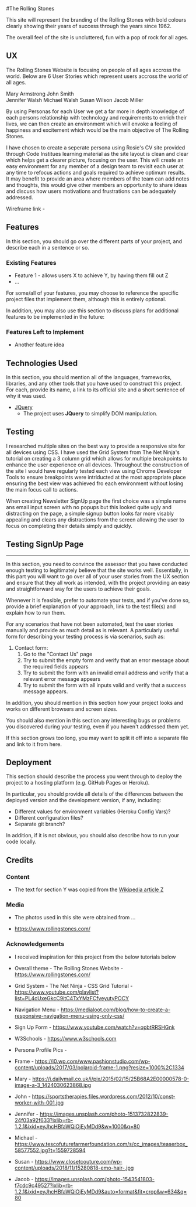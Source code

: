 #The Rolling Stones  

This site will represent the branding of the Rolling Stones with bold colours clearly showing their years of success through the years since 1962.

The overall feel of the site is uncluttered, fun with a pop of rock for all ages. 

 
## UX

The Rolling Stones Website is focusing on people of all ages accross the world. Below are 6 User Stories which represent users accross the world of all ages. 

Mary Armstrong
John Smith  
Jennifer Walsh 
Michael Walsh 
Susan Wilson
Jacob Miller

By using Personas for each User we get a far more in depth knowledge of each persons relationship with technology and requirements to enrich their lives, we can then create an environment which will envoke a feeling of happiness and excitement which would be the main objective of The Rolling Stones. 

I have chosen to create a seperate persona using Rosie's CV site provided through Code Institues learning material as the site layout is clean and clear which helps get a clearer picture, focusing on the user. This will create an easy environment for any member of a design team to revisit each user at any time to refocus actions and goals required to achieve optimum results. 
It may benefit to provide an area where members of the team can add notes and thoughts, this would give other members an opportunity to share ideas and discuss how users motivations and frustrations can be adequately addressed. 

Wireframe link - 

## Features

In this section, you should go over the different parts of your project, and describe each in a sentence or so.
 
### Existing Features
- Feature 1 - allows users X to achieve Y, by having them fill out Z
- ...

For some/all of your features, you may choose to reference the specific project files that implement them, although this is entirely optional.

In addition, you may also use this section to discuss plans for additional features to be implemented in the future:

### Features Left to Implement
- Another feature idea

## Technologies Used

In this section, you should mention all of the languages, frameworks, libraries, and any other tools that you have used to construct this project. For each, provide its name, a link to its official site and a short sentence of why it was used.

- [JQuery](https://jquery.com)
    - The project uses **JQuery** to simplify DOM manipulation.


## Testing

I researched multiple sites on the best way to provide a responsive site for all devices using CSS. I have used the Grid System from The Net Ninja's tutorial on creating a 3 column grid which allows for multiple breakpoints to enhance the user experience on all devices. Throughout the construction of the site I would have regularly tested each view using Chrome Developer Tools to ensure breakpoints were intriducted at the most appropriate place ensuring the best view was achieved fro each environment without losing the main focus call to actions. 

When creating Newsletter SignUp page the first choice was a simple name ans email input screen with no popups but this looked quite ugly and distracting on the page, a simple signup button looks far more visably appealing and clears any distractions from the screen allowing the user to focus on completing their details simply and quickly.

Testing SignUp Page 
----------------
----------------


In this section, you need to convince the assessor that you have conducted enough testing to legitimately believe that the site works well. Essentially, in this part you will want to go over all of your user stories from the UX section and ensure that they all work as intended, with the project providing an easy and straightforward way for the users to achieve their goals.

Whenever it is feasible, prefer to automate your tests, and if you've done so, provide a brief explanation of your approach, link to the test file(s) and explain how to run them.

For any scenarios that have not been automated, test the user stories manually and provide as much detail as is relevant. A particularly useful form for describing your testing process is via scenarios, such as:

1. Contact form:
    1. Go to the "Contact Us" page
    2. Try to submit the empty form and verify that an error message about the required fields appears
    3. Try to submit the form with an invalid email address and verify that a relevant error message appears
    4. Try to submit the form with all inputs valid and verify that a success message appears.

In addition, you should mention in this section how your project looks and works on different browsers and screen sizes.

You should also mention in this section any interesting bugs or problems you discovered during your testing, even if you haven't addressed them yet.

If this section grows too long, you may want to split it off into a separate file and link to it from here.

## Deployment

This section should describe the process you went through to deploy the project to a hosting platform (e.g. GitHub Pages or Heroku).

In particular, you should provide all details of the differences between the deployed version and the development version, if any, including:
- Different values for environment variables (Heroku Config Vars)?
- Different configuration files?
- Separate git branch?

In addition, if it is not obvious, you should also describe how to run your code locally.


## Credits

### Content
- The text for section Y was copied from the [Wikipedia article Z](https://en.wikipedia.org/wiki/Z)

### Media
- The photos used in this site were obtained from ...

- https://www.rollingstones.com/

### Acknowledgements

- I received inspiration for this project from the below tutorials below
- Overall theme - The Rolling Stones Website - https://www.rollingstones.com/
- Grid System - The Net Ninja - CSS Grid Tutorial - https://www.youtube.com/playlist?list=PL4cUxeGkcC9itC4TxYMzFCfveyutyPOCY

- Navigation Menu - https://medialoot.com/blog/how-to-create-a-responsive-navigation-menu-using-only-css/

- Sign Up Form - https://www.youtube.com/watch?v=opbtRRSHGnk

- W3Schools - https://www.w3schools.com

- Persona Profile Pics -
- Frame - https://i0.wp.com/www.pashionstudio.com/wp-content/uploads/2017/03/polaroid-frame-1.png?resize=1000%2C1334 
- Mary - https://i.dailymail.co.uk/i/pix/2015/02/15/25B68A2E00000578-0-image-a-3_1424030623868.jpg
- John - https://sportstherapies.files.wordpress.com/2012/10/const-worker-with-001.jpg
- Jennifer - https://images.unsplash.com/photo-1513732822839-24f03a92f633?ixlib=rb-1.2.1&ixid=eyJhcHBfaWQiOjEyMDd9&w=1000&q=80
- Michael - https://www.tescofuturefarmerfoundation.com/s/cc_images/teaserbox_58577552.jpg?t=1559728594
- Susan - https://www.closetcouture.com/wp-content/uploads/2018/11/15280818-emo-hair-.jpg 
- Jacob - https://images.unsplash.com/photo-1543541803-f7cdc9c49527?ixlib=rb-1.2.1&ixid=eyJhcHBfaWQiOjEyMDd9&auto=format&fit=crop&w=634&q=80
